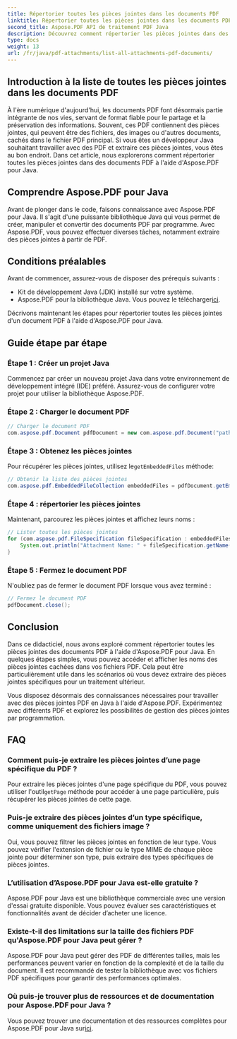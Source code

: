 ```yaml
---
title: Répertorier toutes les pièces jointes dans les documents PDF
linktitle: Répertorier toutes les pièces jointes dans les documents PDF
second_title: Aspose.PDF API de traitement PDF Java
description: Découvrez comment répertorier les pièces jointes dans des PDF à l'aide d'Aspose.PDF pour Java. Guide étape par étape pour extraire facilement des pièces jointes PDF.
type: docs
weight: 13
url: /fr/java/pdf-attachments/list-all-attachments-pdf-documents/
---
```


## Introduction à la liste de toutes les pièces jointes dans les documents PDF

À l'ère numérique d'aujourd'hui, les documents PDF font désormais partie intégrante de nos vies, servant de format fiable pour le partage et la préservation des informations. Souvent, ces PDF contiennent des pièces jointes, qui peuvent être des fichiers, des images ou d'autres documents, cachés dans le fichier PDF principal. Si vous êtes un développeur Java souhaitant travailler avec des PDF et extraire ces pièces jointes, vous êtes au bon endroit. Dans cet article, nous explorerons comment répertorier toutes les pièces jointes dans des documents PDF à l'aide d'Aspose.PDF pour Java.

## Comprendre Aspose.PDF pour Java

Avant de plonger dans le code, faisons connaissance avec Aspose.PDF pour Java. Il s'agit d'une puissante bibliothèque Java qui vous permet de créer, manipuler et convertir des documents PDF par programme. Avec Aspose.PDF, vous pouvez effectuer diverses tâches, notamment extraire des pièces jointes à partir de PDF.

## Conditions préalables

Avant de commencer, assurez-vous de disposer des prérequis suivants :

- Kit de développement Java (JDK) installé sur votre système.
-  Aspose.PDF pour la bibliothèque Java. Vous pouvez le télécharger[ici](https://releases.aspose.com/pdf/java/).

Décrivons maintenant les étapes pour répertorier toutes les pièces jointes d'un document PDF à l'aide d'Aspose.PDF pour Java.

## Guide étape par étape

### Étape 1 : Créer un projet Java

Commencez par créer un nouveau projet Java dans votre environnement de développement intégré (IDE) préféré. Assurez-vous de configurer votre projet pour utiliser la bibliothèque Aspose.PDF.

### Étape 2 : Charger le document PDF

```java
// Charger le document PDF
com.aspose.pdf.Document pdfDocument = new com.aspose.pdf.Document("path_to_your_pdf.pdf");
```

### Étape 3 : Obtenez les pièces jointes

 Pour récupérer les pièces jointes, utilisez le`getEmbeddedFiles` méthode:

```java
// Obtenir la liste des pièces jointes
com.aspose.pdf.EmbeddedFileCollection embeddedFiles = pdfDocument.getEmbeddedFiles();
```

### Étape 4 : répertorier les pièces jointes

Maintenant, parcourez les pièces jointes et affichez leurs noms :

```java
// Lister toutes les pièces jointes
for (com.aspose.pdf.FileSpecification fileSpecification : embeddedFiles) {
    System.out.println("Attachment Name: " + fileSpecification.getName());
}
```

### Étape 5 : Fermez le document PDF

N'oubliez pas de fermer le document PDF lorsque vous avez terminé :

```java
// Fermez le document PDF
pdfDocument.close();
```

## Conclusion

Dans ce didacticiel, nous avons exploré comment répertorier toutes les pièces jointes des documents PDF à l'aide d'Aspose.PDF pour Java. En quelques étapes simples, vous pouvez accéder et afficher les noms des pièces jointes cachées dans vos fichiers PDF. Cela peut être particulièrement utile dans les scénarios où vous devez extraire des pièces jointes spécifiques pour un traitement ultérieur.

Vous disposez désormais des connaissances nécessaires pour travailler avec des pièces jointes PDF en Java à l'aide d'Aspose.PDF. Expérimentez avec différents PDF et explorez les possibilités de gestion des pièces jointes par programmation.

## FAQ

### Comment puis-je extraire les pièces jointes d’une page spécifique du PDF ?

 Pour extraire les pièces jointes d'une page spécifique du PDF, vous pouvez utiliser l'outil`getPage` méthode pour accéder à une page particulière, puis récupérer les pièces jointes de cette page.

### Puis-je extraire des pièces jointes d’un type spécifique, comme uniquement des fichiers image ?

Oui, vous pouvez filtrer les pièces jointes en fonction de leur type. Vous pouvez vérifier l'extension de fichier ou le type MIME de chaque pièce jointe pour déterminer son type, puis extraire des types spécifiques de pièces jointes.

### L’utilisation d’Aspose.PDF pour Java est-elle gratuite ?

Aspose.PDF pour Java est une bibliothèque commerciale avec une version d'essai gratuite disponible. Vous pouvez évaluer ses caractéristiques et fonctionnalités avant de décider d’acheter une licence.

### Existe-t-il des limitations sur la taille des fichiers PDF qu'Aspose.PDF pour Java peut gérer ?

Aspose.PDF pour Java peut gérer des PDF de différentes tailles, mais les performances peuvent varier en fonction de la complexité et de la taille du document. Il est recommandé de tester la bibliothèque avec vos fichiers PDF spécifiques pour garantir des performances optimales.

### Où puis-je trouver plus de ressources et de documentation pour Aspose.PDF pour Java ?

 Vous pouvez trouver une documentation et des ressources complètes pour Aspose.PDF pour Java sur[ici](https://reference.aspose.com/pdf/java/).